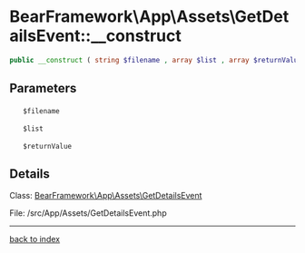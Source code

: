 # BearFramework\App\Assets\GetDetailsEvent::__construct

```php
public __construct ( string $filename , array $list , array $returnValue )
```

## Parameters

&nbsp;&nbsp;&nbsp;&nbsp;&nbsp;&nbsp;`$filename`

&nbsp;&nbsp;&nbsp;&nbsp;&nbsp;&nbsp;`$list`

&nbsp;&nbsp;&nbsp;&nbsp;&nbsp;&nbsp;`$returnValue`

## Details

Class: [BearFramework\App\Assets\GetDetailsEvent](bearframework.app.assets.getdetailsevent.class.md)

File: /src/App/Assets/GetDetailsEvent.php

---

[back to index](index.md)

